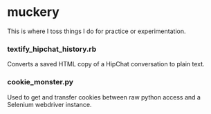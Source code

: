 # muckery

This is where I toss things I do for practice or experimentation.


### textify_hipchat_history.rb

Converts a saved HTML copy of a HipChat conversation to plain text.

### cookie_monster.py

Used to get and transfer cookies between raw python access and a Selenium webdriver instance.
